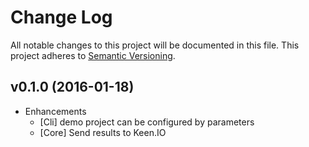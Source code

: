 # Change Log

All notable changes to this project will be documented in this file.
This project adheres to [Semantic Versioning](http://semver.org/).

## v0.1.0 (2016-01-18)

* Enhancements
  - [Cli] demo project can be configured by parameters
  - [Core] Send results to Keen.IO
